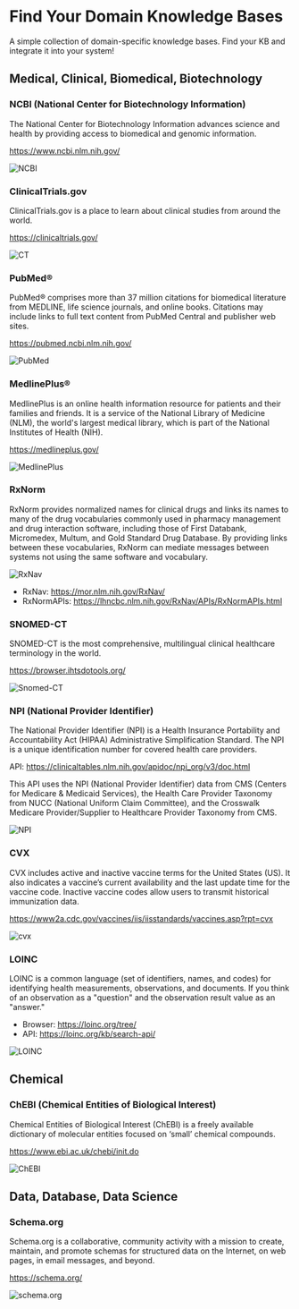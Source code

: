 # Find Your Domain Knowledge Bases

A simple collection of domain-specific knowledge bases. Find your KB and integrate it into your system!

## Medical, Clinical, Biomedical, Biotechnology
### NCBI (National Center for Biotechnology Information)
The National Center for Biotechnology Information advances science and health by providing access to biomedical and genomic information.

https://www.ncbi.nlm.nih.gov/

![NCBI](./_figs/NCBI.png)

### ClinicalTrials.gov
ClinicalTrials.gov is a place to learn about clinical studies from around the world.

https://clinicaltrials.gov/

![CT](./_figs/clinical_trial.png)

### PubMed®
PubMed® comprises more than 37 million citations for biomedical literature from MEDLINE, life science journals, and online books. Citations may include links to full text content from PubMed Central and publisher web sites.

https://pubmed.ncbi.nlm.nih.gov/

![PubMed](./_figs/PubMed.png)

### MedlinePlus®

MedlinePlus is an online health information resource for patients and their families and friends. It is a service of the National Library of Medicine (NLM), the world's largest medical library, which is part of the National Institutes of Health (NIH). 

https://medlineplus.gov/

![MedlinePlus](./_figs/MedlinePlus.png)

### RxNorm
RxNorm provides normalized names for clinical drugs and links its names to many of the drug vocabularies commonly used in pharmacy management and drug interaction software, including those of First Databank, Micromedex, Multum, and Gold Standard Drug Database. By providing links between these vocabularies, RxNorm can mediate messages between systems not using the same software and vocabulary.

![RxNav](./_figs/RxNav.png)

+ RxNav: https://mor.nlm.nih.gov/RxNav/
+ RxNormAPIs: https://lhncbc.nlm.nih.gov/RxNav/APIs/RxNormAPIs.html

### SNOMED-CT
SNOMED-CT is the most comprehensive, multilingual clinical healthcare terminology in the world.

https://browser.ihtsdotools.org/

![Snomed-CT](./_figs/Snomed-CT.png)

### NPI (National Provider Identifier)

The National Provider Identifier (NPI) is a Health Insurance Portability and Accountability Act (HIPAA) Administrative Simplification Standard. The NPI is a unique identification number for covered health care providers.

API: https://clinicaltables.nlm.nih.gov/apidoc/npi_org/v3/doc.html

This API uses the NPI (National Provider Identifier) data from CMS (Centers for Medicare & Medicaid Services), the Health Care Provider Taxonomy from NUCC (National Uniform Claim Committee), and the Crosswalk Medicare Provider/Supplier to Healthcare Provider Taxonomy from CMS.

![NPI](./_figs/npi.png)

### CVX

CVX includes active and inactive vaccine terms for the United States (US). It also indicates a vaccine’s current availability and the last update time for the vaccine code. Inactive vaccine codes allow users to transmit historical immunization data.

https://www2a.cdc.gov/vaccines/iis/iisstandards/vaccines.asp?rpt=cvx

![cvx](./_figs/CVX.png)

### LOINC

LOINC is a common language (set of identifiers, names, and codes) for identifying health measurements, observations, and documents. If you think of an observation as a "question" and the observation result value as an "answer."

+ Browser: https://loinc.org/tree/
+ API: https://loinc.org/kb/search-api/

![LOINC](./_figs/LOINC.png)

## Chemical
### ChEBI (Chemical Entities of Biological Interest)

Chemical Entities of Biological Interest (ChEBI) is a freely available dictionary of molecular entities focused on ‘small’ chemical compounds.

https://www.ebi.ac.uk/chebi/init.do

![ChEBI](./_figs/ChEBI.png)

## Data, Database, Data Science
### Schema.org

Schema.org is a collaborative, community activity with a mission to create, maintain, and promote schemas for structured data on the Internet, on web pages, in email messages, and beyond.

https://schema.org/

![schema.org](./_figs/Schema.org.png)